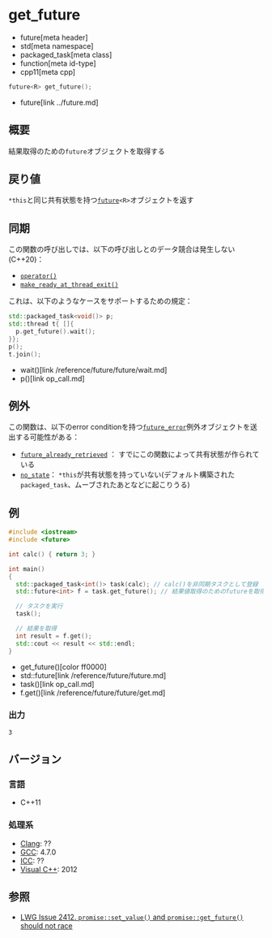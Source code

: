 # get_future
* future[meta header]
* std[meta namespace]
* packaged_task[meta class]
* function[meta id-type]
* cpp11[meta cpp]

```cpp
future<R> get_future();
```
* future[link ../future.md]

## 概要
結果取得のための`future`オブジェクトを取得する


## 戻り値
`*this`と同じ共有状態を持つ[`future`](../future.md)`<R>`オブジェクトを返す


## 同期
この関数の呼び出しでは、以下の呼び出しとのデータ競合は発生しない (C++20)：

- [`operator()`](op_call.md)
- [`make_ready_at_thread_exit()`](make_ready_at_thread_exit.md)

これは、以下のようなケースをサポートするための規定：

```cpp
std::packaged_task<void()> p;
std::thread t{ []{
  p.get_future().wait();
}};
p();
t.join();
```
* wait()[link /reference/future/future/wait.md]
* p()[link op_call.md]


## 例外
この関数は、以下のerror conditionを持つ[`future_error`](../future_error.md)例外オブジェクトを送出する可能性がある：

- [`future_already_retrieved`](../future_errc.md) ： すでにこの関数によって共有状態が作られている
- [`no_state`](../future_errc.md)： `*this`が共有状態を持っていない(デフォルト構築された`packaged_task`、ムーブされたあとなどに起こりうる)


## 例
```cpp example
#include <iostream>
#include <future>

int calc() { return 3; }

int main()
{
  std::packaged_task<int()> task(calc); // calc()を非同期タスクとして登録
  std::future<int> f = task.get_future(); // 結果値取得のためのfutureを取得

  // タスクを実行
  task();

  // 結果を取得
  int result = f.get();
  std::cout << result << std::endl;
}
```
* get_future()[color ff0000]
* std::future[link /reference/future/future.md]
* task()[link op_call.md]
* f.get()[link /reference/future/future/get.md]

### 出力
```
3
```

## バージョン
### 言語
- C++11

### 処理系
- [Clang](/implementation.md#clang): ??
- [GCC](/implementation.md#gcc): 4.7.0
- [ICC](/implementation.md#icc): ??
- [Visual C++](/implementation.md#visual_cpp): 2012


## 参照
- [LWG Issue 2412. `promise::set_value()` and `promise::get_future()` should not race](https://wg21.cmeerw.net/lwg/issue2412)

